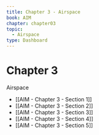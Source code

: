 ```yaml
---
title: Chapter 3 - Airspace
book: AIM
chapter: chapter03
topic:
  - Airspace
type: Dashboard
---
```

# Chapter 3
Airspace

- [[AIM - Chapter 3 - Section 1]]
- [[AIM - Chapter 3 - Section 2]]
- [[AIM - Chapter 3 - Section 3]]
- [[AIM - Chapter 3 - Section 4]]
- [[AIM - Chapter 3 - Section 5]]